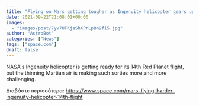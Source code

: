 ```yaml
---
title: "Flying on Mars getting tougher as Ingenuity helicopter gears up for 14th hop"
date: 2021-09-22T21:08:01+00:00
images:
  - "images/post/7yv7UFKjaShXPrLpBn9fi5.jpg"
author: "AstroBot"
categories: ["News"]
tags: ["space.com"]
draft: false
---
```


NASA's Ingenuity helicopter is getting ready for its 14th Red Planet flight, but the thinning Martian air is making such sorties more and more challenging. 

Διαβάστε περισσότερα: https://www.space.com/mars-flying-harder-ingenuity-helicopter-14th-flight
